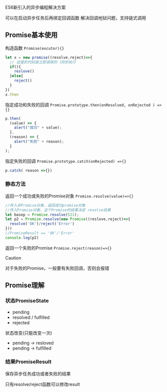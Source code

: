 ES6新引入的异步编程解决方案

可以在启动异步任务后再绑定回调函数 
解决回调地狱问题，支持链式调用

## Promise基本使用

构造函数
`Promise(excutor){}`

```js
let x = new promise((resolve,reject)=>{
  // 这里的代码是立即调用的（同步执行
  if(){
    reslove()
  }else{
    reject()
  }
})
x.then
```



指定成功和失败的回调
`Promise.prototype.then(onResolved, onRejected ) =>{}`

```js
p.then(
  (value) => {
    alert("成功" + value);
  },
  (reason) => {
    alert("失败" + reason);
  }
);
```



指定失败的回调
`Promise.prototype.catch(onRejected) =>{}`

```js
p.catch( reason =>{})
```



### 静态方法

返回一个成功或失败的Promise对象
`Promise.resolve(value)=>{}`

```js
//传入非Promise对象，返回成功promise对象
//传入Promise对象，这个Promise的结果决定 resolve结果
let basep = Promise.resolve(521);
let p2 = Promise.resolve(new Promise((reslove,reject)=>{
  resolve('OK')/reject('Error')
}))
//PromiseResult == 'OK'/'Error'
console.log(p2)
```



返回一个失败的Promise
`Promise.reject(reason)=>{}`

> [!caution]
>
> 对于失败的Promise，一般要有失败回调，否则会报错



## Promise理解

### 状态PromiseState

- pending
- resolved / fulfilled
- rejected

状态改变(只能改变一次)

- pending -> resloved
- pending -> fulfilled



### 结果PromiseResult

保存异步任务成功或者失败的结果

 只有resolve/reject函数可以修改result
